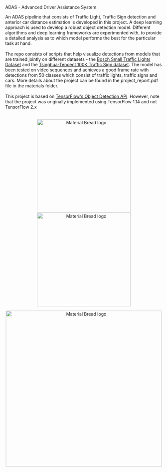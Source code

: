 ADAS - Advanced Driver Assistance System


An ADAS pipeline that consists of Traffic Light, Traffic Sign detection and anterior car distance estimation is developed in this project. A deep learning approach is used to develop a robust object detection model. Different algorithms and deep learning frameworks are experimented with, to provide a detailed analysis as to which model performs the best for the particular task at hand.<br/><br/>
The repo consists of scripts that help visualize detections from models that are trained jointly on different datasets - the [Bosch Small Traffic Lights Dataset](https://hci.iwr.uni-heidelberg.de/content/bosch-small-traffic-lights-dataset) and the [Tsinghua-Tencent 100K Traffic Sign dataset](https://cg.cs.tsinghua.edu.cn/traffic-sign/). The model has been tested on video sequences and achieves a good frame rate with detections from 50 classes which consist of traffic lights, traffic signs and cars. More details about the project can be found in the project_report.pdf file in the materials folder. <br/><br/>
This project is based on [TensorFlow's Object Detection API](https://github.com/tensorflow/models/tree/master/research/object_detection). However, note that the project was originally implemented using TensorFlow 1.14 and not TensorFlow 2.x <br/><br/>


<p align="center">
  <img width="300" src="https://user-images.githubusercontent.com/51696913/149267272-55b997f1-ac5c-430f-84a3-975e33e008c2.png" alt="Material Bread logo"> <img width="300" src="https://user-images.githubusercontent.com/51696913/149267277-22505d0f-4ce3-49ba-8c34-1fc4e804fcdd.png" alt="Material Bread logo">
</p>

<p align="center">
  <img width="500" src="https://user-images.githubusercontent.com/51696913/149267815-304f45de-c8ff-48da-bdfd-3c354ae89c27.gif" alt="Material Bread logo">
</p>
